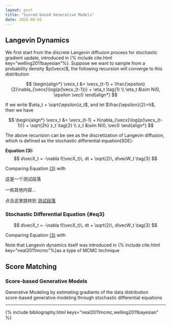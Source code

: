 ```yaml
---
layout: post
title: "Scored-based Generative Models"
date: 2025-09-01
---
```

$$
\newcommand{\eqref}[1]{<a href="#eq#1">(\ref{#1})</a>}
$$

## Langevin Dynamics
We first start from the discrete Langevin diffusion process for stochastic gradient update, introduced in {% include cite.html key="welling2011bayesian"%}. Suppose we want to sample from a probability density $p(\vecx)$, the following recursion will converge to this distribution

$$
\begin{align*}
\vecx_t &= \vecx_{t-1} + \frac{\epsilon}{2}\nabla_{\vecx}\log{p(\vecx_{t-1})} + \eta_t \tag{1} \\
\eta_t &\sim N(0, \epsilon \vecI)
\end{align*}
$$

If we write $\eta_t = \sqrt{\epsilon}z_t$, and let $\frac{\epsilon}{2}=h$, then we have  

$$
\begin{align*}
\vecx_t &= \vecx_{t-1} + h\nabla_{\vecx}\log{p(\vecx_{t-1})} + \sqrt{2h} z_t  \tag{2} \\
z_t &\sim N(0, \vecI)
\end{align*}
$$  

The above recurision can be see as the discretization of Langevin diffusion, which is defined as the stochastic differential equation(SDE):

**Equation (3):** <span id="eq3"></span>
$$
d\vecX_t = -\nabla f(\vecX_t)\, dt + \sqrt{2}\, d\vecW_t  \tag{3}
$$

Comparing Equation [(3)](#eq3) with

<p id="test">这是一个测试段落</p>

一些其他内容...

点击这里跳转到 [测试段落](#test)

### Stochastic Differential Equation {#eq3}
$$
d\vecX_t = -\nabla f(\vecX_t)\, dt + \sqrt{2}\, d\vecW_t  \tag{3}
$$

Comparing Equation [(3)](#eq3) with



Note that Langevin dynamics itself was introduced in {% include cite.html key="neal2011mcmc"%}as a type of MCMC technique


## Score Matching
### Score-based Generative Models
Generative Modeling by estimating gradients of the data distribution  
score-based generative modeling through stochastic differential equations

---
{% include bibliography.html keys="neal2011mcmc,welling2011bayesian" %}
